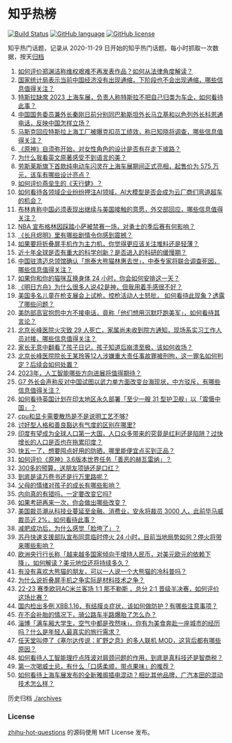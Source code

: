 # 知乎热榜
[![Build Status](https://github.com/ToWeLong/zhihu-hot-questions/workflows/CI/badge.svg)](https://github.com/ToWeLong/zhihu-hot-questions/actions)
[![GitHub language](https://img.shields.io/badge/language-golang-orange.svg)](https://golang.org/)
[![GitHub license](https://img.shields.io/github/license/ToWeLong/zhihu-hot-questions)](https://github.com/ToWeLong/zhihu-hot-questions/blob/main/LICENSE)

知乎热门话题，记录从 2020-11-29 日开始的知乎热门话题。每小时抓取一次数据，按天[归档](./archives)

<!-- BEGIN -->

1. [如何评价郑渊洁称维权艰难不再发表作品？如何从法律角度解读？](https://www.zhihu.com/question/596374058)
1. [国家统计局表示当前中国经济没有出现通缩，下阶段也不会出现通缩，哪些信息值得关注？](https://www.zhihu.com/question/596279380)
1. [特斯拉缺席 2023 上海车展，负责人称特斯拉不把自己归类为车企，如何看待此事？](https://www.zhihu.com/question/596290887)
1. [中国国务委员兼外长秦刚日前分别同巴勒斯坦外长马立基和以色列外长科恩通电话，反映中国怎样立场？](https://www.zhihu.com/question/596250111)
1. [马斯克回应特斯拉上海工厂被曝克扣员工绩效，称已知晓将调查，哪些信息值得关注？](https://www.zhihu.com/question/596338889)
1. [《原神》自须弥开始，对女性角色的设计是否有在走下坡路？](https://www.zhihu.com/question/596242382)
1. [为什么我看英文原著感受不到语言的美？](https://www.zhihu.com/question/301261310)
1. [劳斯莱斯旗下首款纯电动车闪灵在上海车展期间正式亮相，起售价为 575 万元，该车有哪些设计亮点？](https://www.zhihu.com/question/596287317)
1. [如何评价燕垒生的《天行健》？](https://www.zhihu.com/question/23050784)
1. [如何看待各领域企业纷纷押注AI领域，AI大模型是否会成为云厂商们弯道超车的机会？](https://www.zhihu.com/question/596337245)
1. [布林肯称中国必须表现出继续与美国接触的意愿，外交部回应，哪些信息值得关注？](https://www.zhihu.com/question/596324581)
1. [NBA 宣布格林因踩踏小萨被禁赛一场，对勇士的季后赛有何影响？](https://www.zhihu.com/question/596484226)
1. [《长月烬明》里有哪些剧情令你感到震撼？](https://www.zhihu.com/question/595735636)
1. [如果要将折叠屏手机作为主力机，你觉得更应该关注堆料还是轻薄？](https://www.zhihu.com/question/596472962)
1. [近十年全球是否有重大的科学创新？是否进入的科研的缓慢期？](https://www.zhihu.com/question/596185462)
1. [中国驻清迈总领馆确认「旅泰大熊猫林惠去世」，中泰专家将联合调查死因，哪些信息值得关注？](https://www.zhihu.com/question/596508741)
1. [如果你和你的猫咪互换身体 24 小时，你会如何安排这一天？](https://www.zhihu.com/question/595576571)
1. [《明日方舟》为什么很多人说42是神，但我用着手感很不好？](https://www.zhihu.com/question/595708228)
1. [美国多名儿童在枪支展会上试枪，控枪活动人士怒批， 如何看待此现象？透露了哪些问题？](https://www.zhihu.com/question/596075065)
1. [美防部高官抱怨中方不接电话，竟称「他们想用沉默吓跑美军」，如何看待其言论？](https://www.zhihu.com/question/596366484)
1. [北京长峰医院火灾致 29 人死亡，家属尚未收到院方通知，现场系实习工作人员对接，哪些信息值得关注？](https://www.zhihu.com/question/596419431)
1. [家长无意中翻看了孩子日记，孩子知道后崩溃至极，该如何收场？](https://www.zhihu.com/question/595161559)
1. [北京长峰医院院长王某玲等12人涉嫌重大责任事故罪被刑拘，这一罪名如何判定？后续会如何处置？](https://www.zhihu.com/question/596491104)
1. [2023年，人工智能哪些方向进展将值得期待？](https://www.zhihu.com/question/576654851)
1. [G7 外长会声称反对中国试图以武力单方面改变台海现状，中方驳斥，有哪些信息值得关注？](https://www.zhihu.com/question/596098314)
1. [如何看待英国计划在印太地区永久部署「至少一艘 31 型护卫舰」以「震慑中国」？](https://www.zhihu.com/question/596482831)
1. [cpu和显卡需要散热是不是说明工艺不够?](https://www.zhihu.com/question/589497762)
1. [讨好型人格和善良豁达有气度的区别在哪里?](https://www.zhihu.com/question/588232742)
1. [印度有望成为全球人口第一大国，人口众多带来的究竟是红利还是陷阱？过快增长的人口是否也在拖累印度？](https://www.zhihu.com/question/595634458)
1. [快五一了，想要囤点好用的防晒，哪里能便宜点买到正品？](https://www.zhihu.com/question/596483593)
1. [如何评价《原神》3.6版本世界任务「善恶的赫瓦雷纳」？](https://www.zhihu.com/question/595255108)
1. [300多的预算，送朋友项链还是口红？](https://www.zhihu.com/question/594774466)
1. [到底是读万卷书还是行万里路呢？](https://www.zhihu.com/question/596331495)
1. [父母的情绪对孩子的成长有哪些影响？](https://www.zhihu.com/question/596247375)
1. [内向真的有错吗，一定要改变它吗?](https://www.zhihu.com/question/595433125)
1. [如果考研再来一次，你会做出哪些改变？](https://www.zhihu.com/question/594228903)
1. [美国裁员潮从科技业蔓延至金融、消费业，安永将裁员 3000 人，此前毕马威裁员近 2%，如何看待此事？](https://www.zhihu.com/question/596459474)
1. [减肥成功后，为什么感觉「脸垮了」？](https://www.zhihu.com/question/595118893)
1. [苏丹快速支援部队宣布同意临时停火 24 小时，目前当地局势如何？停火将带来哪些影响？](https://www.zhihu.com/question/596325727)
1. [欧洲央行行长称「越来越多国家倾向于增持人民币，对美元欧元的依赖下降」，如何解读？美元地位还将持续多久？](https://www.zhihu.com/question/596319794)
1. [有没有喜欢大熊猫的朋友，可以一人说一个大熊猫的冷科普吗？](https://www.zhihu.com/question/596312141)
1. [为什么说折叠屏手机之争实际是材料技术之争？](https://www.zhihu.com/question/596472790)
1. [22-23 赛季欧冠AC米兰客场 1:1 那不勒斯 ，总分 2:1 晋级半决赛，如何评价这场比赛？](https://www.zhihu.com/question/596426138)
1. [国内检出多例 XBB.1.16，有结膜炎症状，该如何做防护？有哪些注意事项？](https://www.zhihu.com/question/596276079)
1. [在不会补胎的情况下，骑公路车半路爆胎了怎么办？](https://www.zhihu.com/question/588699479)
1. [淄博「满车厢大学生，空气中都是孜然味」，你有为美食奔赴一座城市的经历吗？什么是年轻人最真实的旅行需求？](https://www.zhihu.com/question/595808415)
1. [任天堂叫停了《塞尔达传说：旷野之息》的多人联机 MOD，这背后都有哪些原因？](https://www.zhihu.com/question/595981597)
1. [如何看待人工智能理疗点阵波对肩颈问题的作用，到底是真科技还是智商税？](https://www.zhihu.com/question/596460322)
1. [第一次喝威士忌，有什么「口感柔顺，带点果味」的推荐？](https://www.zhihu.com/question/590618667)
1. [如何看待上海车展发布的全新雅阁插电混动？相比其他品牌，广汽本田的混动技术怎么样？](https://www.zhihu.com/question/596452727)

<!-- END -->

历史归档 [./archives](./archives)


### License
[zhihu-hot-questions](https://github.com/towelong/zhihu-hot-questions) 的源码使用 MIT License 发布。